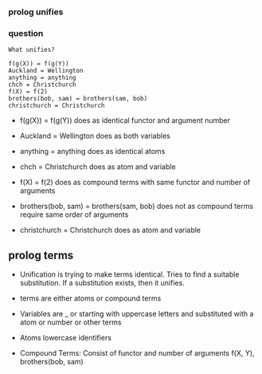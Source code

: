 ### prolog unifies

### question
```
What unifies?

f(g(X)) = f(g(Y))
Auckland = Wellington
anything = anything
chch = Christchurch
f(X) = f(2)
brothers(bob, sam) = brothers(sam, bob)
christchurch = Christchurch
```

- f(g(X)) = f(g(Y)) does as identical functor and argument number 
  
- Auckland = Wellington does as both variables

- anything = anything does as identical atoms

- chch = Christchurch does as atom and variable

- f(X) = f(2) does as compound terms with same functor and number of arguments

- brothers(bob, sam) = brothers(sam, bob) does not as compound terms require same order of arguments 

- christchurch = Christchurch does as atom and variable

## prolog terms
- Unification is trying to make terms identical. Tries to find a suitable substitution. If a substitution exists, then it unifies.

- terms are either atoms or compound terms
- Variables are _ or starting with uppercase letters and substituted with a atom or number or other terms
- Atoms lowercase identifiers
- Compound Terms: Consist of functor and number of arguments f(X, Y), brothers(bob, sam)